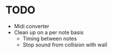 # TODO

- Midi converter
- Clean up on a per note basis
  - Timing between notes
  - Stop sound from collision with wall
